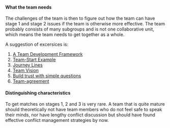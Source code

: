#### What the team needs
The challenges of the team is then to figure out how the team can have stage 1 and stage 2 issues if the team is otherwise more effective. The team probably consists of many subgroups and is not one collaborative unit, which means the team needs to get together as a whole.

A suggestion of excersices is:
1. [A Team Development Framework](https://proagileab.github.io/agile-team-development/guides/A-Team-Development-Framework.html)
2. [Team-Start Example](https://proagileab.github.io/agile-team-development/guides/Team-Start-Example.html)
3. [Journey Lines](https://proagileab.github.io/agile-team-development/guides/Journey-Lines.html)
4. [Team Vision](https://proagileab.github.io/agile-team-development/guides/Team-Vision.html)
5. [Build trust with simple questions](https://proagileab.github.io/agile-team-development/guides/Build-Trust-With-Simple-Questions.html)
6. [Team-agreement](https://proagileab.github.io/agile-team-development/guides/Team-agreement.html)

#### Distinguishing characteristics
To get matches on stages 1, 2 and 3 is very rare. A team that is quite mature should theoretically not have team members who do not feel safe to speak their minds, nor have lengthy conflict discussion but should have found effective conflict management strategies by now.



